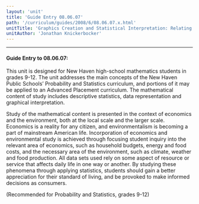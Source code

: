```yaml
---
layout: 'unit'
title: 'Guide Entry 08.06.07'
path: '/curriculum/guides/2008/6/08.06.07.x.html'
unitTitle: 'Graphics Creation and Statistical Interpretation: Relating Local Economics and the Global Environment'
unitAuthor: 'Jonathan Knickerbocker'
---
```


<body>
<hr/>
 <h4>
  Guide Entry to 08.06.07:
 </h4>
 <p>
  This unit is designed for New Haven high-school mathematics students in grades 9-12. The unit addresses the main concepts of the New Haven Public Schools’ Probability and Statistics curriculum, and portions of it may be applied to an Advanced Placement curriculum. The mathematical content of study includes descriptive statistics, data representation and graphical interpretation.
 </p>
<p>
  Study of the mathematical content is presented in the context of economics and the environment, both at the local scale and the larger scale. Economics is a reality for any citizen, and environmentalism is becoming a part of mainstream American life. Incorporation of economics and environmental study is achieved through focusing student inquiry into the relevant area of economics, such as household budgets, energy and food costs, and the necessary area of the environment, such as climate, weather and food production. All data sets used rely on some aspect of resource or service that affects daily life in one way or another. By studying these phenomena through applying statistics, students should gain a better appreciation for their standard of living, and be provoked to make informed decisions as consumers.
 </p>
<p>
  (Recommended for Probability and Statistics, grades 9-12)
 </p>

</body>
